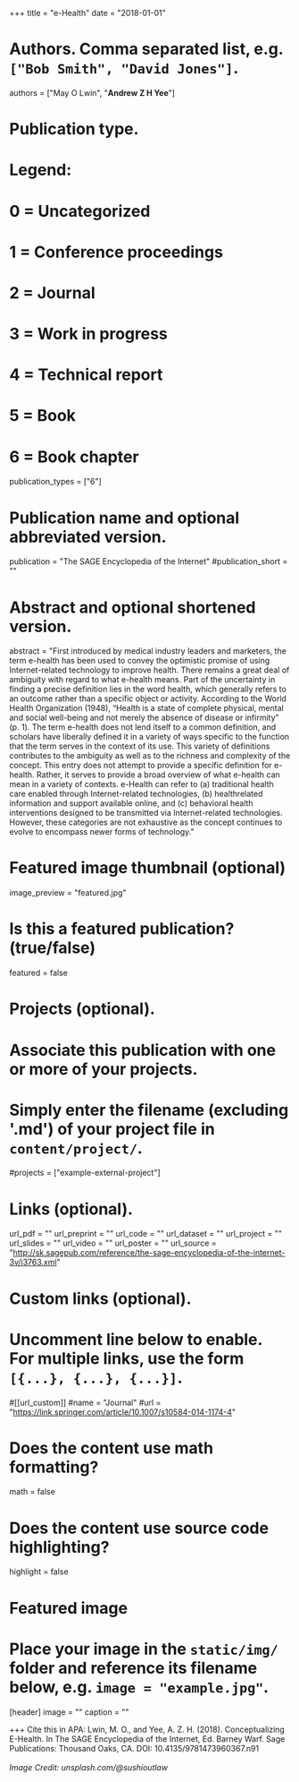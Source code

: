+++
title = "e-Health"
date = "2018-01-01"

# Authors. Comma separated list, e.g. `["Bob Smith", "David Jones"]`.

authors = ["May O Lwin", "**Andrew Z H Yee**"]

# Publication type.
# Legend:
# 0 = Uncategorized
# 1 = Conference proceedings
# 2 = Journal
# 3 = Work in progress
# 4 = Technical report
# 5 = Book
# 6 = Book chapter
publication_types = ["6"]

# Publication name and optional abbreviated version.
publication = "The SAGE Encyclopedia of the Internet"
#publication_short = ""

# Abstract and optional shortened version.

abstract = "First introduced by medical industry leaders and marketers, the term e-health has been used to convey the optimistic promise of using Internet-related technology to improve health. There remains a great deal of ambiguity with regard to what e-health means. Part of the uncertainty in finding a precise definition lies in the word health, which generally refers to an outcome rather than a specific object or activity. According to the World Health Organization (1948), “Health is a state of complete physical, mental and social well-being and not merely the absence of disease or infirmity” (p. 1). The term e-health does not lend itself to a common definition, and scholars have liberally defined it in a variety of ways specific to the function that the term serves in the context of its use. This variety of definitions contributes to the ambiguity as well as to the richness and complexity of the concept. This entry does not attempt to provide a specific definition for e-health. Rather, it serves to provide a broad overview of what e-health can mean in a variety of contexts. e-Health can refer to (a) traditional health care enabled through Internet-related technologies, (b) healthrelated information and support available online, and (c) behavioral health interventions designed to be transmitted via Internet-related technologies. However, these categories are not exhaustive as the concept continues to evolve to encompass newer forms of technology."

# Featured image thumbnail (optional)
image_preview = "featured.jpg"

# Is this a featured publication? (true/false)
featured = false

# Projects (optional).
#   Associate this publication with one or more of your projects.
#   Simply enter the filename (excluding '.md') of your project file in `content/project/`.
#projects = ["example-external-project"]

# Links (optional).
url_pdf = ""
url_preprint = ""
url_code = ""
url_dataset = ""
url_project = ""
url_slides = ""
url_video = ""
url_poster = ""
url_source = "http://sk.sagepub.com/reference/the-sage-encyclopedia-of-the-internet-3v/i3763.xml"

# Custom links (optional).
#   Uncomment line below to enable. For multiple links, use the form `[{...}, {...}, {...}]`.
#[[url_custom]]
#name = "Journal"
#url = "https://link.springer.com/article/10.1007/s10584-014-1174-4"

# Does the content use math formatting?
math = false

# Does the content use source code highlighting?
highlight = false
  
# Featured image
# Place your image in the `static/img/` folder and reference its filename below, e.g. `image = "example.jpg"`.
[header]
image = ""
caption = ""

+++
Cite this in APA: Lwin, M. O., and Yee, A. Z. H. (2018). Conceptualizing E-Health. In The SAGE Encyclopedia of the Internet, Ed. Barney Warf. Sage Publications: Thousand Oaks, CA. DOI: 10.4135/9781473960367.n91
<br/>
<br/>
_Image Credit: unsplash.com/@sushioutlaw_
